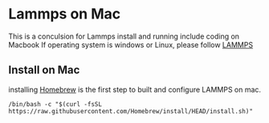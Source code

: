 # Lammps on Mac
This is a conculsion for Lammps install and running include coding on Macbook
If operating system is windows or Linux, please follow [LAMMPS](https://docs.lammps.org/Install_mac.html)

## Install on Mac
installing [Homebrew](https://brew.sh/) is the first step to built and configure LAMMPS on mac.


`/bin/bash -c "$(curl -fsSL https://raw.githubusercontent.com/Homebrew/install/HEAD/install.sh)"`
